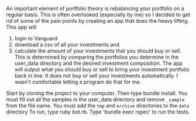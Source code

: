 An important element of portfolio theory is rebalancing your portfolio on a regular basis.
This is often overlooked (especially by me) so I decided to get rid of some of the pain
points by creating an app that does the heavy lifting. This app will

1) login to Vanguard
2) download a csv of all your investments and
3) calculate the amount of your investments that you should buy or sell. This is determined by comparing the portfolios you determine
in the user_data directory and the desired investment composition. The app will output
what you should buy or sell to bring your investment portfolio back in line. It does
not buy or sell your investments automatically. I wasn't comfortable letting a program
do that for me.

Start by cloning the project to your computer.
Then type bundle install.
You must fill out all the samples in the user_data directory and remove `_sample` from the file name.
You must add the `tmp` and `archive` directories to the `data` directory
To run, type ruby bot.rb.
Type 'bundle exec rspec' to run the tests.
